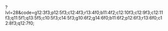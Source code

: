?lvl=28&code=g12:3f3;p12:5f3;c12:4f3;r13:4f0;b11:4f2;c12:10f3;c12:9f3;c12:11f3;q11:5f1;q13:5f5;c10:5f3;c14:5f3;g10:6f2;g14:6f0;b11:6f2;p12:6f3;r13:6f0;c12:8f3;q12:7f0;